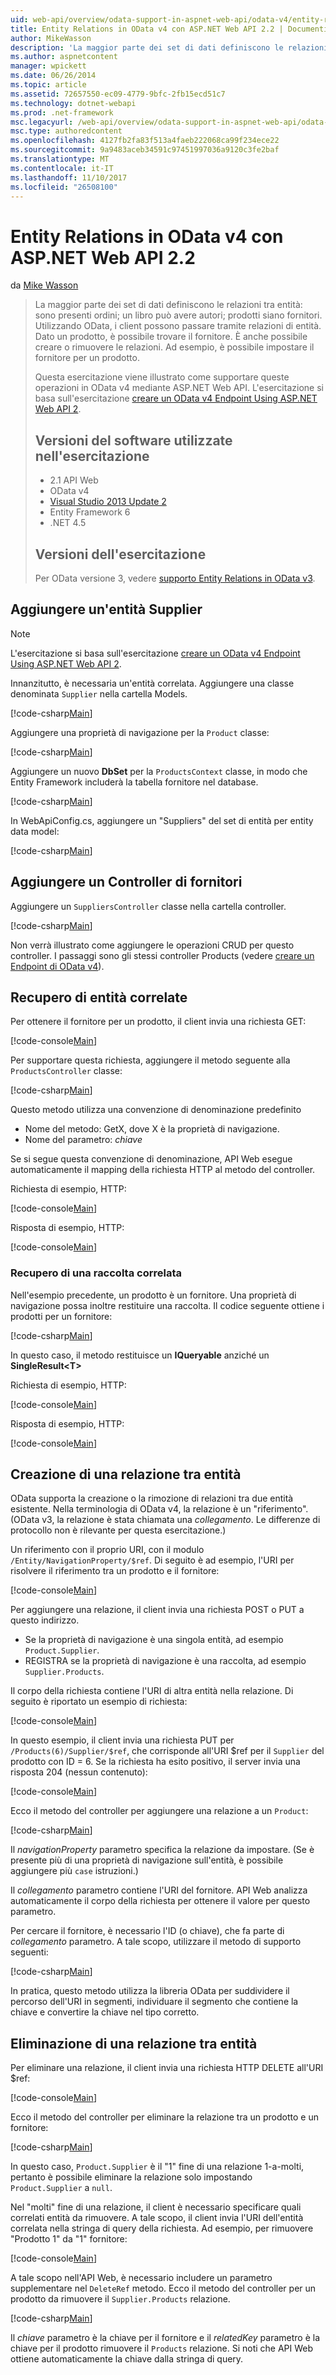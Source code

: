 ```yaml
---
uid: web-api/overview/odata-support-in-aspnet-web-api/odata-v4/entity-relations-in-odata-v4
title: Entity Relations in OData v4 con ASP.NET Web API 2.2 | Documenti Microsoft
author: MikeWasson
description: 'La maggior parte dei set di dati definiscono le relazioni tra entità: sono presenti ordini; un libro può avere autori; prodotti siano fornitori. Utilizzo di OData, i client è possono navigare nei...'
ms.author: aspnetcontent
manager: wpickett
ms.date: 06/26/2014
ms.topic: article
ms.assetid: 72657550-ec09-4779-9bfc-2fb15ecd51c7
ms.technology: dotnet-webapi
ms.prod: .net-framework
msc.legacyurl: /web-api/overview/odata-support-in-aspnet-web-api/odata-v4/entity-relations-in-odata-v4
msc.type: authoredcontent
ms.openlocfilehash: 4127fb2fa83f513a4faeb222068ca99f234ece22
ms.sourcegitcommit: 9a9483aceb34591c97451997036a9120c3fe2baf
ms.translationtype: MT
ms.contentlocale: it-IT
ms.lasthandoff: 11/10/2017
ms.locfileid: "26508100"
---
```

<a name="entity-relations-in-odata-v4-using-aspnet-web-api-22"></a>Entity Relations in OData v4 con ASP.NET Web API 2.2
====================
da [Mike Wasson](https://github.com/MikeWasson)

> La maggior parte dei set di dati definiscono le relazioni tra entità: sono presenti ordini; un libro può avere autori; prodotti siano fornitori. Utilizzando OData, i client possono passare tramite relazioni di entità. Dato un prodotto, è possibile trovare il fornitore. È anche possibile creare o rimuovere le relazioni. Ad esempio, è possibile impostare il fornitore per un prodotto.
> 
> Questa esercitazione viene illustrato come supportare queste operazioni in OData v4 mediante ASP.NET Web API. L'esercitazione si basa sull'esercitazione [creare un OData v4 Endpoint Using ASP.NET Web API 2](create-an-odata-v4-endpoint.md).
> 
> ## <a name="software-versions-used-in-the-tutorial"></a>Versioni del software utilizzate nell'esercitazione
> 
> 
> - 2.1 API Web
> - OData v4
> - [Visual Studio 2013 Update 2](https://www.visualstudio.com/downloads/download-visual-studio-vs)
> - Entity Framework 6
> - .NET 4.5
> 
> 
> ## <a name="tutorial-versions"></a>Versioni dell'esercitazione
> 
> Per OData versione 3, vedere [supporto Entity Relations in OData v3](https://asp.net/web-api/overview/odata-support-in-aspnet-web-api/odata-v3/working-with-entity-relations).


## <a name="add-a-supplier-entity"></a>Aggiungere un'entità Supplier

> [!NOTE]
> L'esercitazione si basa sull'esercitazione [creare un OData v4 Endpoint Using ASP.NET Web API 2](create-an-odata-v4-endpoint.md).


Innanzitutto, è necessaria un'entità correlata. Aggiungere una classe denominata `Supplier` nella cartella Models.

[!code-csharp[Main](entity-relations-in-odata-v4/samples/sample1.cs)]

Aggiungere una proprietà di navigazione per la `Product` classe:

[!code-csharp[Main](entity-relations-in-odata-v4/samples/sample2.cs?highlight=13-15)]

Aggiungere un nuovo **DbSet** per la `ProductsContext` classe, in modo che Entity Framework includerà la tabella fornitore nel database.

[!code-csharp[Main](entity-relations-in-odata-v4/samples/sample3.cs?highlight=10)]

In WebApiConfig.cs, aggiungere un &quot;Suppliers&quot; del set di entità per entity data model:

[!code-csharp[Main](entity-relations-in-odata-v4/samples/sample4.cs?highlight=6)]

## <a name="add-a-suppliers-controller"></a>Aggiungere un Controller di fornitori

Aggiungere un `SuppliersController` classe nella cartella controller.

[!code-csharp[Main](entity-relations-in-odata-v4/samples/sample5.cs)]

Non verrà illustrato come aggiungere le operazioni CRUD per questo controller. I passaggi sono gli stessi controller Products (vedere [creare un Endpoint di OData v4](create-an-odata-v4-endpoint.md)).

## <a name="getting-related-entities"></a>Recupero di entità correlate

Per ottenere il fornitore per un prodotto, il client invia una richiesta GET:

[!code-console[Main](entity-relations-in-odata-v4/samples/sample6.cmd)]

Per supportare questa richiesta, aggiungere il metodo seguente alla `ProductsController` classe:

[!code-csharp[Main](entity-relations-in-odata-v4/samples/sample7.cs)]

Questo metodo utilizza una convenzione di denominazione predefinito

- Nome del metodo: GetX, dove X è la proprietà di navigazione.
- Nome del parametro: *chiave*

Se si segue questa convenzione di denominazione, API Web esegue automaticamente il mapping della richiesta HTTP al metodo del controller.

Richiesta di esempio, HTTP:

[!code-console[Main](entity-relations-in-odata-v4/samples/sample8.cmd)]

Risposta di esempio, HTTP:

[!code-console[Main](entity-relations-in-odata-v4/samples/sample9.cmd)]

### <a name="getting-a-related-collection"></a>Recupero di una raccolta correlata

Nell'esempio precedente, un prodotto è un fornitore. Una proprietà di navigazione possa inoltre restituire una raccolta. Il codice seguente ottiene i prodotti per un fornitore:

[!code-csharp[Main](entity-relations-in-odata-v4/samples/sample10.cs)]

In questo caso, il metodo restituisce un **IQueryable** anziché un **SingleResult&lt;T&gt;**

Richiesta di esempio, HTTP:

[!code-console[Main](entity-relations-in-odata-v4/samples/sample11.cmd)]

Risposta di esempio, HTTP:

[!code-console[Main](entity-relations-in-odata-v4/samples/sample12.cmd)]

## <a name="creating-a-relationship-between-entities"></a>Creazione di una relazione tra entità

OData supporta la creazione o la rimozione di relazioni tra due entità esistente. Nella terminologia di OData v4, la relazione è un &quot;riferimento&quot;. (OData v3, la relazione è stata chiamata una *collegamento*. Le differenze di protocollo non è rilevante per questa esercitazione.)

Un riferimento con il proprio URI, con il modulo `/Entity/NavigationProperty/$ref`. Di seguito è ad esempio, l'URI per risolvere il riferimento tra un prodotto e il fornitore:

[!code-console[Main](entity-relations-in-odata-v4/samples/sample13.cmd)]

Per aggiungere una relazione, il client invia una richiesta POST o PUT a questo indirizzo.

- Se la proprietà di navigazione è una singola entità, ad esempio `Product.Supplier`.
- REGISTRA se la proprietà di navigazione è una raccolta, ad esempio `Supplier.Products`.

Il corpo della richiesta contiene l'URI di altra entità nella relazione. Di seguito è riportato un esempio di richiesta:

[!code-console[Main](entity-relations-in-odata-v4/samples/sample14.cmd)]

In questo esempio, il client invia una richiesta PUT per `/Products(6)/Supplier/$ref`, che corrisponde all'URI $ref per il `Supplier` del prodotto con ID = 6. Se la richiesta ha esito positivo, il server invia una risposta 204 (nessun contenuto):

[!code-console[Main](entity-relations-in-odata-v4/samples/sample15.cmd)]

Ecco il metodo del controller per aggiungere una relazione a un `Product`:

[!code-csharp[Main](entity-relations-in-odata-v4/samples/sample16.cs)]

Il *navigationProperty* parametro specifica la relazione da impostare. (Se è presente più di una proprietà di navigazione sull'entità, è possibile aggiungere più `case` istruzioni.)

Il *collegamento* parametro contiene l'URI del fornitore. API Web analizza automaticamente il corpo della richiesta per ottenere il valore per questo parametro.

Per cercare il fornitore, è necessario l'ID (o chiave), che fa parte di *collegamento* parametro. A tale scopo, utilizzare il metodo di supporto seguenti:

[!code-csharp[Main](entity-relations-in-odata-v4/samples/sample17.cs)]

In pratica, questo metodo utilizza la libreria OData per suddividere il percorso dell'URI in segmenti, individuare il segmento che contiene la chiave e convertire la chiave nel tipo corretto.

## <a name="deleting-a-relationship-between-entities"></a>Eliminazione di una relazione tra entità

Per eliminare una relazione, il client invia una richiesta HTTP DELETE all'URI $ref:

[!code-console[Main](entity-relations-in-odata-v4/samples/sample18.cmd)]

Ecco il metodo del controller per eliminare la relazione tra un prodotto e un fornitore:

[!code-csharp[Main](entity-relations-in-odata-v4/samples/sample19.cs)]

In questo caso, `Product.Supplier` è il &quot;1&quot; fine di una relazione 1-a-molti, pertanto è possibile eliminare la relazione solo impostando `Product.Supplier` a `null`.

Nel &quot;molti&quot; fine di una relazione, il client è necessario specificare quali correlati entità da rimuovere. A tale scopo, il client invia l'URI dell'entità correlata nella stringa di query della richiesta. Ad esempio, per rimuovere "Prodotto 1" da "1" fornitore:

[!code-console[Main](entity-relations-in-odata-v4/samples/sample20.cmd?highlight=1)]

A tale scopo nell'API Web, è necessario includere un parametro supplementare nel `DeleteRef` metodo. Ecco il metodo del controller per un prodotto da rimuovere il `Supplier.Products` relazione.

[!code-csharp[Main](entity-relations-in-odata-v4/samples/sample21.cs)]

Il *chiave* parametro è la chiave per il fornitore e il *relatedKey* parametro è la chiave per il prodotto rimuovere il `Products` relazione. Si noti che API Web ottiene automaticamente la chiave dalla stringa di query.
